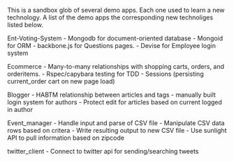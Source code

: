 This is a sandbox glob of several demo apps. Each one used to learn a new technology. A list of the demo apps the corresponding new technoliges listed below.

Ent-Voting-System
    - Mongodb for document-oriented database
    - Mongoid for ORM
    - backbone.js for Questions pages.
    - Devise for Employee login system


Ecommerce
    - Many-to-many relationships with shopping carts, orders, and orderitems.
    - Rspec/capybara testing for TDD
    - Sessions (persisting current_order cart on new page load)


Blogger
    - HABTM relationship between articles and tags
    - manually built login system for authors
    - Protect edit for articles based on current logged in author


Event_manager
    - Handle input and parse of CSV file
    - Manipulate CSV data rows based on critera
    - Write resulting output to new CSV file
    - Use sunlight API to pull information based on zipcode


twitter_client
    - Connect to twitter api for sending/searching tweets
